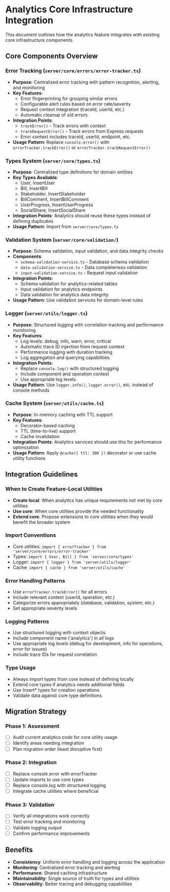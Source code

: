 # Analytics Core Infrastructure Integration

This document outlines how the analytics feature integrates with existing core infrastructure components.

## Core Components Overview

### Error Tracking (`server/core/errors/error-tracker.ts`)
- **Purpose**: Centralized error tracking with pattern recognition, alerting, and monitoring
- **Key Features**:
  - Error fingerprinting for grouping similar errors
  - Configurable alert rules based on error rate/severity
  - Request context integration (traceId, userId, etc.)
  - Automatic cleanup of old errors
- **Integration Points**:
  - `trackError()` - Track errors with context
  - `trackRequestError()` - Track errors from Express requests
  - Error context includes traceId, userId, endpoint, etc.
- **Usage Pattern**: Replace `console.error()` with `errorTracker.trackError()` or `errorTracker.trackRequestError()`

### Types System (`server/core/types.ts`)
- **Purpose**: Centralized type definitions for domain entities
- **Key Types Available**:
  - User, InsertUser
  - Bill, InsertBill
  - Stakeholder, InsertStakeholder
  - BillComment, InsertBillComment
  - UserProgress, InsertUserProgress
  - SocialShare, InsertSocialShare
- **Integration Points**: Analytics should reuse these types instead of defining duplicates
- **Usage Pattern**: Import from `server/core/types.ts`

### Validation System (`server/core/validation/`)
- **Purpose**: Schema validation, input validation, and data integrity checks
- **Components**:
  - `schema-validation-service.ts` - Database schema validation
  - `data-validation-service.ts` - Data completeness validation
  - `input-validation-service.ts` - Request input validation
- **Integration Points**:
  - Schema validation for analytics-related tables
  - Input validation for analytics endpoints
  - Data validation for analytics data integrity
- **Usage Pattern**: Use validation services for domain-level rules

### Logger (`server/utils/logger.ts`)
- **Purpose**: Structured logging with correlation tracking and performance monitoring
- **Key Features**:
  - Log levels: debug, info, warn, error, critical
  - Automatic trace ID injection from request context
  - Performance logging with duration tracking
  - Log aggregation and querying capabilities
- **Integration Points**:
  - Replace `console.log()` with structured logging
  - Include component and operation context
  - Use appropriate log levels
- **Usage Pattern**: Use `logger.info()`, `logger.error()`, etc. instead of console methods

### Cache System (`server/utils/cache.ts`)
- **Purpose**: In-memory caching with TTL support
- **Key Features**:
  - Decorator-based caching
  - TTL (time-to-live) support
  - Cache invalidation
- **Integration Points**: Analytics services should use this for performance optimization
- **Usage Pattern**: Apply `@cache({ ttl: 300 })` decorator or use cache utility functions

## Integration Guidelines

### When to Create Feature-Local Utilities
- **Create local**: When analytics has unique requirements not met by core utilities
- **Use core**: When core utilities provide the needed functionality
- **Extend core**: Propose extensions to core utilities when they would benefit the broader system

### Import Conventions
- Core utilities: `import { errorTracker } from 'server/core/errors/error-tracker'`
- Types: `import { User, Bill } from 'server/core/types'`
- Logger: `import { logger } from 'server/utils/logger'`
- Cache: `import { cache } from 'server/utils/cache'`

### Error Handling Patterns
- Use `errorTracker.trackError()` for all errors
- Include relevant context (userId, operation, etc.)
- Categorize errors appropriately (database, validation, system, etc.)
- Set appropriate severity levels

### Logging Patterns
- Use structured logging with context objects
- Include component name ('analytics') in all logs
- Use appropriate log levels (debug for development, info for operations, error for issues)
- Include trace IDs for request correlation

### Type Usage
- Always import types from core instead of defining locally
- Extend core types if analytics needs additional fields
- Use Insert* types for creation operations
- Validate data against core type definitions

## Migration Strategy

### Phase 1: Assessment
- [ ] Audit current analytics code for core utility usage
- [ ] Identify areas needing integration
- [ ] Plan migration order (least disruptive first)

### Phase 2: Integration
- [ ] Replace console.error with errorTracker
- [ ] Update imports to use core types
- [ ] Replace console.log with structured logging
- [ ] Integrate cache utilities where beneficial

### Phase 3: Validation
- [ ] Verify all integrations work correctly
- [ ] Test error tracking and monitoring
- [ ] Validate logging output
- [ ] Confirm performance improvements

## Benefits

- **Consistency**: Uniform error handling and logging across the application
- **Monitoring**: Centralized error tracking and alerting
- **Performance**: Shared caching infrastructure
- **Maintainability**: Single source of truth for types and utilities
- **Observability**: Better tracing and debugging capabilities
